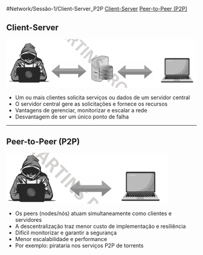 #Network/Sessão-1/Client-Server_P2P
[Client-Server](#Client-Server)
[Peer-to-Peer (P2P)](#Peer-to-Peer%20(P2P))
## Client-Server

![](Imagens/Client-Server.png)

- Um ou mais clientes solicita serviços ou dados de um servidor central
- O servidor central gere as solicitações e fornece os recursos
- Vantagens de gerenciar, monitorizar e escalar a rede
- Desvantagem de ser um único ponto de falha

---
## Peer-to-Peer (P2P)

![](Imagens/Peer-to-Peer.png)

- Os peers (nodes/nós) atuam simultaneamente como clientes e servidores
- A descentralização traz menor custo de implementação e resiliência 
- Difícil monitorizar e garantir a segurança
- Menor escalabilidade e performance 
- Por exemplo: pirataria nos serviços P2P de torrents
